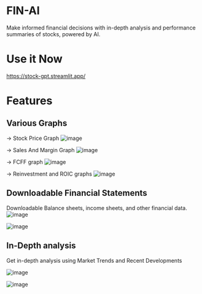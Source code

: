 # FIN-AI
Make informed financial decisions with in-depth analysis and performance summaries of stocks, powered by AI.


# Use it Now
https://stock-gpt.streamlit.app/

# Features

## Various Graphs
-> Stock Price Graph
![image](https://github.com/user-attachments/assets/a4f760df-770f-4fc6-a5f0-acdf1d3061ce)


-> Sales And Margin Graph
![image](https://github.com/user-attachments/assets/b4f1e75e-ff59-4156-aca0-7d029aab37ca)

-> FCFF graph
![image](https://github.com/user-attachments/assets/77b68cc1-e153-4a1f-a638-2771af98bc41)

-> Reinvestment and ROIC graphs
![image](https://github.com/user-attachments/assets/b2152c19-230d-4839-93d6-e25ec7573f0e)

## Downloadable Financial Statements
Downloadable Balance sheets, income sheets, and other financial data.
![image](https://github.com/user-attachments/assets/97fc93a3-7337-4a82-97cb-ffba7ab3f441)

![image](https://github.com/user-attachments/assets/38f7fe2e-022b-4bf7-9f36-4416a5d2d179)

## In-Depth analysis
Get in-depth analysis using Market Trends and Recent Developments

![image](https://github.com/user-attachments/assets/2d54e4d6-ac08-4ec1-811d-0970865bc916)

![image](https://github.com/user-attachments/assets/6d072c1c-3c0d-4f76-a2c7-a0029162f3c3)


